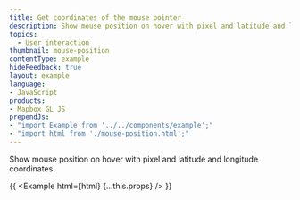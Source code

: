 ```yaml
---
title: Get coordinates of the mouse pointer
description: Show mouse position on hover with pixel and latitude and longitude coordinates.
topics:
  - User interaction
thumbnail: mouse-position
contentType: example
hideFeedback: true
layout: example
language:
- JavaScript
products:
- Mapbox GL JS
prependJs:
- "import Example from '../../components/example';"
- "import html from './mouse-position.html';"
---
```


Show mouse position on hover with pixel and latitude and longitude coordinates.

{{ <Example html={html} {...this.props} /> }}
